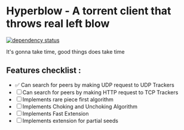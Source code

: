 # Hyperblow - A torrent client that throws real left blow

[![dependency status](https://deps.rs/repo/github/rishadbaniya/hyperblow/status.svg)](https://deps.rs/repo/github/rishadbaniya/hyperblow)


It's gonna take time, good things does take time

## Features checklist :

- ✅ Can search for peers by making UDP request to UDP Trackers
- ☐ Can search for peers by making HTTP request to TCP Trackers
- ☐ Implements rare piece first algorithm
- ☐ Implements Choking and Unchoking Algorithm
- ☐ Implements Fast Extension
- ☐ Implements extension for partial seeds

